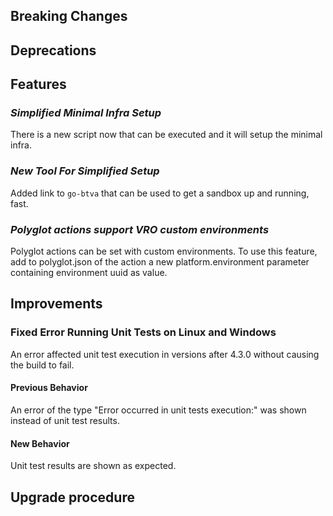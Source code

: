 [//]: # (VERSION_PLACEHOLDER DO NOT DELETE)
[//]: # (Used when working on a new release. Placed together with the Version.md)
[//]: # (Nothing here is optional. If a step must not be performed, it must be said so)
[//]: # (Do not fill the version, it will be done automatically)
[//]: # (Quick Intro to what is the focus of this release)

## Breaking Changes

[//]: # (### *Breaking Change*)
[//]: # (Describe the breaking change AND explain how to resolve it)
[//]: # (You can utilize internal links /e.g. link to the upgrade procedure, link to the improvement|deprecation that introduced this/)

## Deprecations

[//]: # (### *Deprecation*)
[//]: # (Explain what is deprecated and suggest alternatives)

[//]: # (Features -> New Functionality)

## Features

[//]: # (### *Feature Name*)
[//]: # (Describe the feature)
[//]: # (Optional But higlhy recommended Specify *NONE* if missing)
[//]: # (#### Relevant Documentation:)

[//]: # (Improvements -> Bugfixes/hotfixes or general improvements)
### *Simplified Minimal Infra Setup*

There is a new script now that can be executed and it will setup the minimal infra.

### *New Tool For Simplified Setup*

Added link to `go-btva` that can be used to get a sandbox up and running, fast.

### *Polyglot actions support VRO custom environments*

Polyglot actions can be set with custom environments.
To use this feature, add to polyglot.json of the action a new platform.environment parameter containing environment uuid as value.

## Improvements

### Fixed Error Running Unit Tests on Linux and Windows

An error affected unit test execution in versions after 4.3.0 without causing the build to fail.

#### Previous Behavior

An error of the type "Error occurred in unit tests execution:" was shown instead of unit test results.

#### New Behavior

Unit test results are shown as expected.

[//]: # (### *Improvement Name* )
[//]: # (Talk ONLY regarding the improvement)
[//]: # (Optional But higlhy recommended)
[//]: # (#### Previous Behavior)
[//]: # (Explain how it used to behave, regarding to the change)
[//]: # (Optional But higlhy recommended)
[//]: # (#### New Behavior)
[//]: # (Explain how it behaves now, regarding to the change)
[//]: # (Optional But higlhy recommended Specify *NONE* if missing)
[//]: # (#### Relevant Documentation:)

## Upgrade procedure

[//]: # (Explain in details if something needs to be done)
